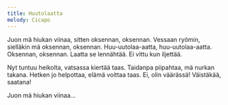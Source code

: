 ```yaml
---
title: Huutolaatta
melody: Cicapo
---
```

Juon mä hiukan viinaa, sitten oksennan, oksennan.
Vessaan ryömin, sielläkin mä oksennan, oksennan.
Huu-uutolaa-aatta, huu-uutolaa-aatta.
Oksennan, oksennan.
Laatta se lennähtää.
Ei vittu kun iljettää.

Nyt tuntuu heikolta, vatsassa kiertää taas.
Taidanpa piipahtaa, mä nurkan takana.
Hetken jo helpottaa, elämä voittaa taas.
Ei, olin väärässä! Väistäkää, saatana!

Juon mä hiukan viinaa...
